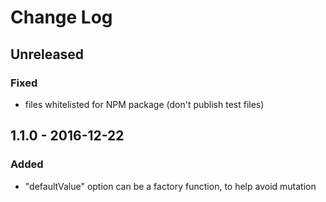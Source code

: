 # Change Log


## Unreleased


### Fixed

-   files whitelisted for NPM package (don't publish test files)


## 1.1.0 - 2016-12-22


### Added

-   "defaultValue" option can be a factory function, to help avoid mutation
